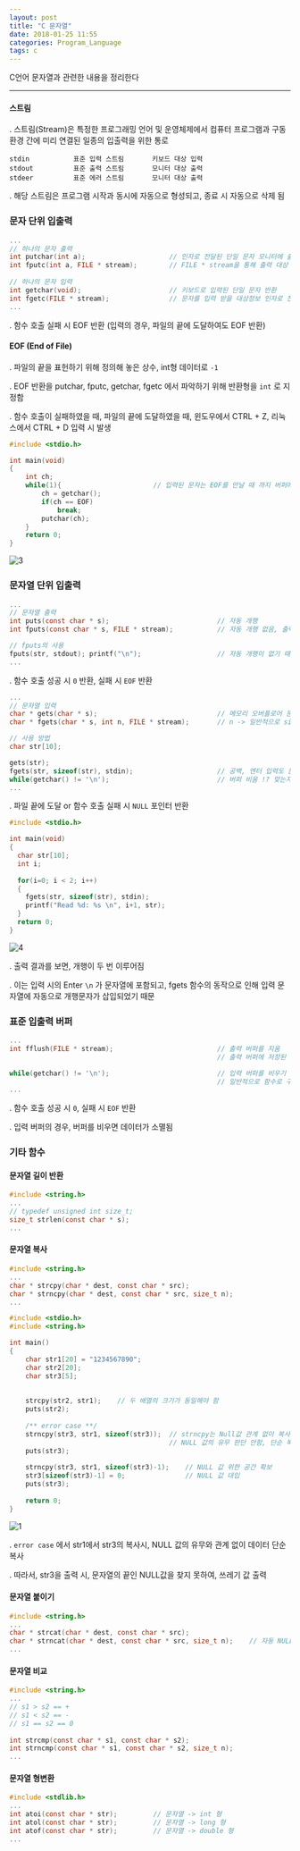 ```yaml
---
layout: post
title: "C 문자열"
date: 2018-01-25 11:55
categories: Program_Language
tags: c
---
```


C언어 문자열과 관련한 내용을 정리한다

------

#### 스트림

  . 스트림(Stream)은 특정한 프로그래밍 언어 및 운영체제에서 컴퓨터 프로그램과 구동 환경 간에 미리 연결된 일종의 입출력을 위한 통로

```
stdin			표준 입력 스트림		키보드 대상 입력
stdout			표준 출력 스트림		모니터 대상 출력
stdeer			표준 에러 스트림		모니터 대상 출력
```

  . 해당 스트림은 프로그램 시작과 동시에 자동으로 형성되고, 종료 시 자동으로 삭제 됨



### 문자 단위 입출력

```c
...
// 하나의 문자 출력
int putchar(int a);						// 인자로 전달된 단일 문자 모니터에 출력
int fputc(int a, FILE * stream);		// FILE * stream을 통해 출력 대상 지정 가능	
	
// 하나의 문자 입력
int getchar(void);						// 키보드로 입력된 단일 문자 반환
int fgetc(FILE * stream);				// 문자를 입력 받을 대상정보 인자로 전달
...  
```

   . 함수 호출 실패 시 EOF 반환 (입력의 경우, 파일의 끝에 도달하여도 EOF 반환)

#### EOF (End of File)

  . 파일의 끝을 표헌하기 위해 정의해 놓은 상수, int형 데이터로 `-1` 

  . EOF 반환을 putchar, fputc, getchar, fgetc 에서 파악하기 위해 반환형을 `int` 로 지정함

  . 함수 호출이 실패하였을 때, 파일의 끝에 도달하였을 때, 윈도우에서 CTRL + Z, 리눅스에서 CTRL + D 입력 시 발생

```c
#include <stdio.h>

int main(void)
{
	int ch;
	while(1){						// 입력된 문자는 EOF를 만날 때 까지 버퍼에 유지
		ch = getchar();
     	if(ch == EOF)		
        	break;
     	putchar(ch);
  	}
	return 0;
}
```

![3](https://user-images.githubusercontent.com/29933947/35380514-ced9ccb6-01fc-11e8-882f-222b266a5d96.png)

  

### 문자열 단위 입출력

```c
...
// 문자열 출력
int puts(const char * s);							// 자동 개행
int fputs(const char * s, FILE * stream);			// 자동 개행 없음, 출력 대상 지정 가능

// fputs의 사용
fputs(str, stdout); printf("\n");					// 자동 개행이 없기 때문에, 강제 개행 필요
...
```

  . 함수 호출 성공 시 `0` 반환, 실패 시 `EOF` 반환

```c
...
// 문자열 입력
char * gets(char * s);								// 메모리 오버플로어 문제가 발생할 수 있음
char * fgets(char * s, int n, FILE * stream);		// n -> 일반적으로 sizeof(type)-1만큼 입력

// 사용 방법 
char str[10];

gets(str);
fgets(str, sizeof(str), stdin);						// 공백, 엔터 입력도 문자열로 받아들이고 저장
while(getchar() != '\n');							// 버퍼 비움 !? 맞는지 확인 필요
...  
```

  . 파일 끝에 도달 or 함수 호출 실패 시 `NULL` 포인터 반환

```c
#include <stdio.h>

int main(void)
{
  char str[10];
  int i;
  
  for(i=0; i < 2; i++)
  {
    fgets(str, sizeof(str), stdin);
    printf("Read %d: %s \n", i+1, str);
  }
  return 0;
}
```

 ![4](https://user-images.githubusercontent.com/29933947/35381005-3f31ad34-01fe-11e8-812d-eb72176ec8f0.png)

  . 출력 결과를 보면, 개행이 두 번 이루어짐

  . 이는 입력 시의 Enter `\n` 가 문자열에 포함되고, fgets 함수의 동작으로 인해 입력 문자열에 자동으로 개행문자가 삽입되었기 때문



### 표준 입출력 버퍼

```c
...
int fflush(FILE * stream);							// 출력 버퍼를 지움
													// 출력 버퍼에 저장된 데이터를 목적지로 전송함

while(getchar() != '\n');							// 입력 버퍼를 비우기 위한 명령
													// 일반적으로 함수로 구성
...
```

  . 함수 호출 성공 시 `0`,  실패 시 `EOF` 반환

  . 입력 버퍼의 경우, 버퍼를 비우면 데이터가 소멸됨



### 기타 함수

#### 문자열 길이 반환

```c
#include <string.h>
...
// typedef unsigned int size_t;
size_t strlen(const char * s);
...
```

#### 문자열 복사

```c
#include <string.h>
...
char * strcpy(char * dest, const char * src);
char * strncpy(char * dest, const char * src, size_t n);
...
```

```c
#include <stdio.h>
#include <string.h>

int main()
{
    char str1[20] = "1234567890";
    char str2[20];
    char str3[5];
    
  	
    strcpy(str2, str1);    // 두 배열의 크기가 동일해야 함
    puts(str2);
    
  	/** error case **/
    strncpy(str3, str1, sizeof(str3));  // strncpy는 Null값 관계 없이 복사
                                        // NULL 값의 유무 판단 안함, 단순 복사
    puts(str3);
    
    strncpy(str3, str1, sizeof(str3)-1);    // NULL 값 위한 공간 확보
    str3[sizeof(str3)-1] = 0;               // NULL 값 대입
    puts(str3);
    
    return 0;
}
```

![1](https://user-images.githubusercontent.com/29933947/35390636-80dbc2d0-021f-11e8-9910-1af2256a45fe.png)

   . `error case` 에서 str1에서 str3의 복사시, NULL 값의 유무와 관계 없이 데이터 단순 복사

   . 따라서, str3을 출력 시, 문자열의 끝인 NULL값을 찾지 못하여, 쓰레기 값 출력

#### 문자열 붙이기

```c
#include <string.h>
...
char * strcat(char * dest, const char * src);
char * strncat(char * dest, const char * src, size_t n);	// 자동 NULL 값 삽입
...
```

#### 문자열 비교

```c
#include <string.h>
...
// s1 > s2 == +
// s1 < s2 == -
// s1 == s2 == 0
  
int strcmp(const char * s1, const char * s2);
int strncmp(const char * s1, const char * s2, size_t n);
...
```

#### 문자열 형변환

```c
#include <stdlib.h>
...
int atoi(const char * str);			// 문자열 -> int 형
int atol(const char * str);			// 문자열 -> long 형
int atof(const char * str);			// 문자열 -> double 형
...
```

 
